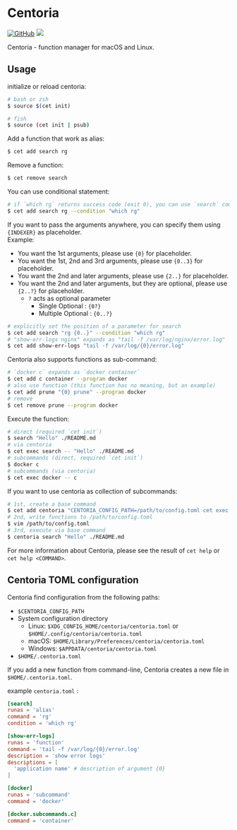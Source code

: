 # Centoria
[![GitHub](https://img.shields.io/github/license/mika-f/centoria)](./LICENSE)
![](https://github.com/mika-f/centoria/workflows/build/badge.svg)

Centoria - function manager for macOS and Linux.

## Usage

initialize or reload centoria:

```bash
# bash or zsh
$ source $(cet init)

# fish
$ source (cet init | psub)
```

Add a function that work as alias:

```bash
$ cet add search rg
```

Remove a function:

```bash
$ cet remove search
```

You can use conditional statement:

```bash
# if `which rg` returns success code (exit 0), you can use `search` command.
$ cet add search rg --condition "which rg"
```

If you want to pass the arguments anywhere, you can specify them using `{INDEXER}` as placeholder.  
Example:

- You want the 1st arguments, please use `{0}` for placeholder.
- You want the 1st, 2nd and 3rd arguments, please use `{0..3}` for placeholder.
- You want the 2nd and later arguments, please use `{2..}` for placeholder.
- You want the 2nd and later arguments, but they are optional, please use `{2..?}` for placeholder.
  - `?` acts as optional parameter
    - Single Optional : `{0?}`
    - Multiple Optional : `{0..?}`

```bash
# explicitly set the position of a parameter for search
$ cet add search "rg {0..}" --condition "which rg"
# "show-err-logs nginx" expands as "tail -f /var/log/nginx/error.log"
$ cet add show-err-logs "tail -f /var/log/{0}/error.log"
```

Centoria also supports functions as sub-command:

```bash
# `docker c` expands as `docker container`
$ cet add c container --program docker
# also use function (this function has no meaning, but an example)
$ cet add prune "{0} prune" --program docker
# remove
$ cet remove prune --program docker
```

Execute the function:

```bash
# direct (required `cet init`)
$ search "Hello" ./README.md
# via centoria
$ cet exec search -- "Hello" ./README.md
# subcommands (direct, required `cet init`)
$ docker c
# subcommands (via centoria)
$ cet exec docker -- c
```

If you want to use centoria as collection of subcommands:

```bash
# 1st, create a base command
$ cet add centoria "CENTORIA_CONFIG_PATH=/path/to/config.toml cet exec {0} -- {1..?}" --shell bash
# 2nd, write functions to /path/to/config.toml
$ vim /path/to/config.toml
# 3rd, execute via base command
$ centoria search "Hello" ./README.md
```

For more information about Centoria, please see the result of `cet help` or `cet help <COMMAND>`.


## Centoria TOML configuration

Centoria find configuration from the following paths:

- `$CENTORIA_CONFIG_PATH`
- System configuration directory
  - Linux: `$XDG_CONFIG_HOME/centoria/centoria.toml` or `$HOME/.config/centoria/centoria.toml`
  - macOS: `$HOME/Library/Preferences/centoria/centoria.toml`
  - Windows: `$APPDATA/centoria/centoria.toml`
- `$HOME/.centoria.toml`

If you add a new function from command-line, Centoria creates a new file in `$HOME/.centoria.toml`.

example `centoria.toml` :

```toml
[search]
runas = 'alias'
command = 'rg'
condition = 'which rg'

[show-err-logs]
runas = 'function'
command = 'tail -f /var/log/{0}/error.log'
description = 'show error logs'
descriptions = [
  'application name' # description of argument {0}
]

[docker]
runas = 'subcommand'
command = 'docker'

[docker.subcommands.c]
command = 'container'
```
